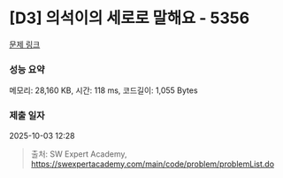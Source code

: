 # [D3] 의석이의 세로로 말해요 - 5356 

[문제 링크](https://swexpertacademy.com/main/code/problem/problemDetail.do?contestProbId=AWVWgkP6sQ0DFAUO) 

### 성능 요약

메모리: 28,160 KB, 시간: 118 ms, 코드길이: 1,055 Bytes

### 제출 일자

2025-10-03 12:28



> 출처: SW Expert Academy, https://swexpertacademy.com/main/code/problem/problemList.do
